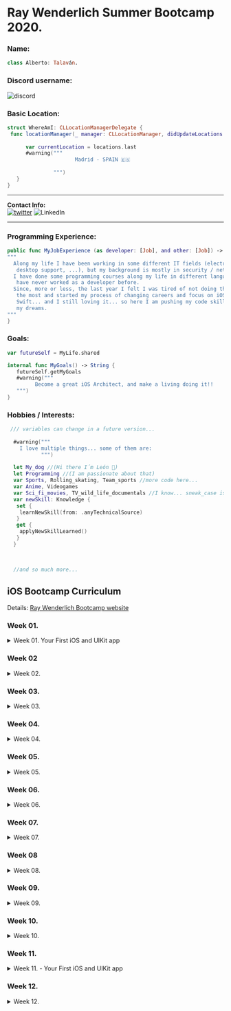 # Ray Wenderlich Summer Bootcamp 2020.

### Name: 
```Swift
class Alberto: Talaván.
```

### Discord username:  
![discord](https://img.shields.io/badge/-TS:%20Alberto%20Talavan-00ACEE.svg?style=social&logo=discord) 

### Basic Location:  
```Swift
struct WhereAmI: CLLocationManagerDelegate {
 func locationManager(_ manager: CLLocationManager, didUpdateLocations locations: [CLLocation]) { 
 
      var currentLocation = locations.last
      #warning("""
                      Madrid - SPAIN 🇪🇸
                   
               """)
   }
}
 ```
---
 **Contact Info:**  
[![twitter](https://img.shields.io/badge/-@AlbertoTalavan-00ACEE.svg?style=social&logo=twitter)](https://twitter.com/albertotalavan)
![LinkedIn](https://img.shields.io/badge/-@AlbertoTalavan-00ACEE.svg?style=social&logo=linkedin)  

---

### Programming Experience:  
```Swift
public func MyJobExperience (as developer: [Job], and other: [Job]) -> String {
"""
  Along my life I have been working in some different IT fields (electronics,
   desktop support, ...), but my background is mostly in security / networking (SNOC).
  I have done some programming courses along my life in different languajes but I
   have never worked as a developer before.
  Since, more or less, the last year I felt I was tired of not doing the "thing" I love
   the most and started my process of changing careers and focus on iOS development and
   Swift... and I still loving it... so here I am pushing my code skills to achieve
   my dreams.
"""
}
```  

### Goals: 
```Swift
var futureSelf = MyLife.shared

internal func MyGoals() -> String {
   futureSelf.getMyGoals
   #warning("""
         Become a great iOS Architect, and make a living doing it!!
   """)
}
```  

### Hobbies / Interests:  

```Swift
 /// variables can change in a future version...
 
  #warning("""
    I love multiple things... some of them are:
           """)
           
  let My_dog //(Hi there I´m León 🐶)
  let Programming //(I am passionate about that) 
  var Sports, Rolling_skating, Team_sports //more code here...
  var Anime, Videogames
  var Sci_fi_movies, TV_wild_life_documentals //I know... sneak_case is not swifty but here it works
  var newSkill: Knowledge {
   set {
    learnNewSkill(from: .anyTechnicalSource)
   } 
   get {
    applyNewSkillLearned()
   }
  }
  
  
  
  //and so much more...  
 ``` 
 
 ## iOS Bootcamp Curriculum
Details: [Ray Wenderlich Bootcamp website](https://www.raywenderlich.com/10408731-rw-bootcamp)

### Week 01.
<details>
<summary>Week 01. Your First iOS and UIKit app</summary>

- 📚 Course
    - [Your first iOS and UIKit app](https://www.raywenderlich.com/5993-your-first-ios-and-uikit-app)
- 📱 Homework
    - [Week 01 homework solution](https://github.com/AlbertoTalavan/TS_RWbootcamp_2020/blob/master/Week01)

</details>

### Week 02
<details>
<summary>Week 02. </summary>

- 📚 Course
    - [Your first iOS and UIKit app](https://www.raywenderlich.com/5993-your-first-ios-and-uikit-app)
- 📱 Homework
    - [Week 02. homework solution](https://github.com/AlbertoTalavan/TS_RWbootcamp_2020/blob/master/Week01)

</details>

### Week 03.
<details>
<summary>Week 03. </summary>

- 📚 Course
    - [Your first iOS and UIKit app](https://www.raywenderlich.com/5993-your-first-ios-and-uikit-app)
- 📱 Homework
    - [Week 03 homework solution](https://github.com/AlbertoTalavan/TS_RWbootcamp_2020/blob/master/Week01)

</details>

### Week 04.
<details>
<summary>Week 04. </summary>

- 📚 Course
    - [Your first iOS and UIKit app](https://www.raywenderlich.com/5993-your-first-ios-and-uikit-app)
- 📱 Homework
    - [Week 04 homework solution](https://github.com/AlbertoTalavan/TS_RWbootcamp_2020/blob/master/Week01)

</details>

### Week 05.
<details>
<summary>Week 05. </summary>

- 📚 Course
    - [Your first iOS and UIKit app](https://www.raywenderlich.com/5993-your-first-ios-and-uikit-app)
- 📱 Homework
    - [Week 05 homework solution](https://github.com/AlbertoTalavan/TS_RWbootcamp_2020/blob/master/Week01)

</details>

### Week 06.
<details>
<summary>Week 06. </summary>

- 📚 Course
    - [Your first iOS and UIKit app](https://www.raywenderlich.com/5993-your-first-ios-and-uikit-app)
- 📱 Homework
    - [Week 06 homework solution](https://github.com/AlbertoTalavan/TS_RWbootcamp_2020/blob/master/Week01)

</details>

### Week 07.
<details>
<summary>Week 07. </summary>

- 📚 Course
    - [Your first iOS and UIKit app](https://www.raywenderlich.com/5993-your-first-ios-and-uikit-app)
- 📱 Homework
    - [Week 07 homework solution](https://github.com/AlbertoTalavan/TS_RWbootcamp_2020/blob/master/Week01)

</details>

### Week 08
<details>
<summary>Week 08. </summary>

- 📚 Course
    - [Your first iOS and UIKit app](https://www.raywenderlich.com/5993-your-first-ios-and-uikit-app)
- 📱 Homework
    - [Week 08 homework solution](https://github.com/AlbertoTalavan/TS_RWbootcamp_2020/blob/master/Week01)

</details>

### Week 09.
<details>
<summary>Week 09. </summary>

- 📚 Course
    - [Your first iOS and UIKit app](https://www.raywenderlich.com/5993-your-first-ios-and-uikit-app)
- 📱 Homework
    - [Week 09 homework solution](https://github.com/AlbertoTalavan/TS_RWbootcamp_2020/blob/master/Week01)

</details>

### Week 10.
<details>
<summary>Week 10. </summary>

- 📚 Course
    - [Your first iOS and UIKit app](https://www.raywenderlich.com/5993-your-first-ios-and-uikit-app)
- 📱 Homework
    - [Week 10 homework solution](https://github.com/AlbertoTalavan/TS_RWbootcamp_2020/blob/master/Week01)

</details>

### Week 11.
<details>
<summary>Week 11. - Your First iOS and UIKit app</summary>

- 📚 Course
    - [Your first iOS and UIKit app](https://www.raywenderlich.com/5993-your-first-ios-and-uikit-app)
- 📱 Homework
    - [Week 11 homework solution](https://github.com/AlbertoTalavan/TS_RWbootcamp_2020/blob/master/Week01)

</details>

### Week 12.
<details>
<summary>Week 12. </summary>

- 📚 Course
    - [Your first iOS and UIKit app](https://www.raywenderlich.com/5993-your-first-ios-and-uikit-app)
- 📱 Homework
    - [Week 12. homework solution](https://github.com/AlbertoTalavan/TS_RWbootcamp_2020/blob/master/Week01)

</details>
